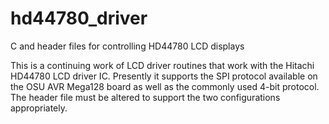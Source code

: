 hd44780_driver
==============

C and header files for controlling HD44780 LCD displays

This is a continuing work of LCD driver routines that work with the 
Hitachi HD44780 LCD driver IC.  Presently it supports the SPI protocol
available on the OSU AVR Mega128 board as well as the commonly used
4-bit protocol. The header file must be altered to support the two
configurations appropriately.
